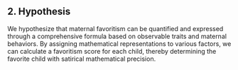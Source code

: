 ## 2. Hypothesis

We hypothesize that maternal favoritism can be quantified and expressed through a comprehensive formula based on observable traits and maternal behaviors. By assigning mathematical representations to various factors, we can calculate a favoritism score for each child, thereby determining the favorite child with satirical mathematical precision.